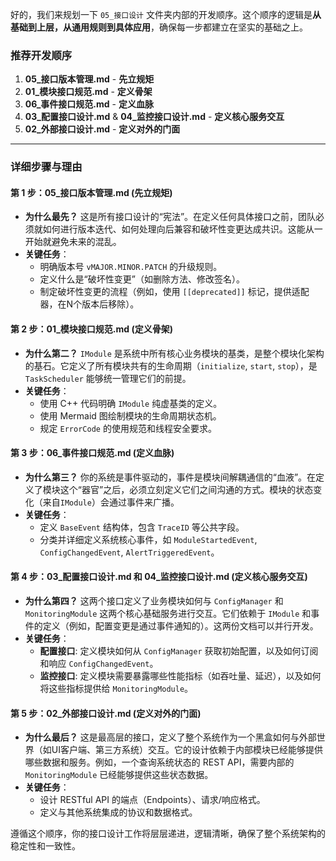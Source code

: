 好的，我们来规划一下 `05_接口设计` 文件夹内部的开发顺序。这个顺序的逻辑是**从基础到上层，从通用规则到具体应用**，确保每一步都建立在坚实的基础之上。

### 推荐开发顺序

1.  **05_接口版本管理.md** - **先立规矩**
2.  **01_模块接口规范.md** - **定义骨架**
3.  **06_事件接口规范.md** - **定义血脉**
4.  **03_配置接口设计.md** & **04_监控接口设计.md** - **定义核心服务交互**
5.  **02_外部接口设计.md** - **定义对外的门面**

---

### 详细步骤与理由

#### 第 1 步：05_接口版本管理.md (先立规矩)

*   **为什么最先？**
    这是所有接口设计的“宪法”。在定义任何具体接口之前，团队必须就如何进行版本迭代、如何处理向后兼容和破坏性变更达成共识。这能从一开始就避免未来的混乱。
*   **关键任务**：
    *   明确版本号 `vMAJOR.MINOR.PATCH` 的升级规则。
    *   定义什么是“破坏性变更”（如删除方法、修改签名）。
    *   制定破坏性变更的流程（例如，使用 `[[deprecated]]` 标记，提供适配器，在N个版本后移除）。

#### 第 2 步：01_模块接口规范.md (定义骨架)

*   **为什么第二？**
    `IModule` 是系统中所有核心业务模块的基类，是整个模块化架构的基石。它定义了所有模块共有的生命周期（`initialize`, `start`, `stop`），是 `TaskScheduler` 能够统一管理它们的前提。
*   **关键任务**：
    *   使用 C++ 代码明确 `IModule` 纯虚基类的定义。
    *   使用 Mermaid 图绘制模块的生命周期状态机。
    *   规定 `ErrorCode` 的使用规范和线程安全要求。

#### 第 3 步：06_事件接口规范.md (定义血脉)

*   **为什么第三？**
    你的系统是事件驱动的，事件是模块间解耦通信的“血液”。在定义了模块这个“器官”之后，必须立刻定义它们之间沟通的方式。模块的状态变化（来自`IModule`）会通过事件来广播。
*   **关键任务**：
    *   定义 `BaseEvent` 结构体，包含 `TraceID` 等公共字段。
    *   分类并详细定义系统核心事件，如 `ModuleStartedEvent`, `ConfigChangedEvent`, `AlertTriggeredEvent`。

#### 第 4 步：03_配置接口设计.md 和 04_监控接口设计.md (定义核心服务交互)

*   **为什么第四？**
    这两个接口定义了业务模块如何与 `ConfigManager` 和 `MonitoringModule` 这两个核心基础服务进行交互。它们依赖于 `IModule` 和事件的定义（例如，配置变更是通过事件通知的）。这两份文档可以并行开发。
*   **关键任务**：
    *   **配置接口**: 定义模块如何从 `ConfigManager` 获取初始配置，以及如何订阅和响应 `ConfigChangedEvent`。
    *   **监控接口**: 定义模块需要暴露哪些性能指标（如吞吐量、延迟），以及如何将这些指标提供给 `MonitoringModule`。

#### 第 5 步：02_外部接口设计.md (定义对外的门面)

*   **为什么最后？**
    这是最高层的接口，定义了整个系统作为一个黑盒如何与外部世界（如UI客户端、第三方系统）交互。它的设计依赖于内部模块已经能够提供哪些数据和服务。例如，一个查询系统状态的 REST API，需要内部的 `MonitoringModule` 已经能够提供这些状态数据。
*   **关键任务**：
    *   设计 RESTful API 的端点（Endpoints）、请求/响应格式。
    *   定义与其他系统集成的协议和数据格式。

遵循这个顺序，你的接口设计工作将层层递进，逻辑清晰，确保了整个系统架构的稳定性和一致性。
